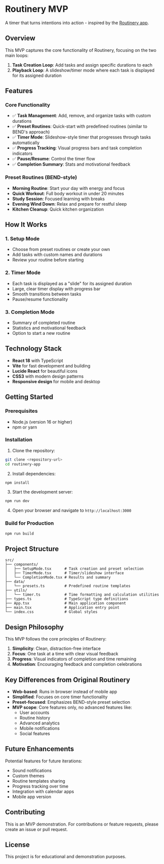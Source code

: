 # Routinery MVP

A timer that turns intentions into action - inspired by the [Routinery app](https://www.routinery.app/).

## Overview

This MVP captures the core functionality of Routinery, focusing on the two main loops:

1. **Task Creation Loop**: Add tasks and assign specific durations to each
2. **Playback Loop**: A slideshow/timer mode where each task is displayed for its assigned duration

## Features

### Core Functionality
- ✅ **Task Management**: Add, remove, and organize tasks with custom durations
- ✅ **Preset Routines**: Quick-start with predefined routines (similar to BEND's approach)
- ✅ **Timer Mode**: Slideshow-style timer that progresses through tasks automatically
- ✅ **Progress Tracking**: Visual progress bars and task completion indicators
- ✅ **Pause/Resume**: Control the timer flow
- ✅ **Completion Summary**: Stats and motivational feedback

### Preset Routines (BEND-style)
- **Morning Routine**: Start your day with energy and focus
- **Quick Workout**: Full body workout in under 20 minutes
- **Study Session**: Focused learning with breaks
- **Evening Wind Down**: Relax and prepare for restful sleep
- **Kitchen Cleanup**: Quick kitchen organization

## How It Works

### 1. Setup Mode
- Choose from preset routines or create your own
- Add tasks with custom names and durations
- Review your routine before starting

### 2. Timer Mode
- Each task is displayed as a "slide" for its assigned duration
- Large, clear timer display with progress bar
- Smooth transitions between tasks
- Pause/resume functionality

### 3. Completion Mode
- Summary of completed routine
- Statistics and motivational feedback
- Option to start a new routine

## Technology Stack

- **React 18** with TypeScript
- **Vite** for fast development and building
- **Lucide React** for beautiful icons
- **CSS3** with modern design patterns
- **Responsive design** for mobile and desktop

## Getting Started

### Prerequisites
- Node.js (version 16 or higher)
- npm or yarn

### Installation

1. Clone the repository:
```bash
git clone <repository-url>
cd routinery-app
```

2. Install dependencies:
```bash
npm install
```

3. Start the development server:
```bash
npm run dev
```

4. Open your browser and navigate to `http://localhost:3000`

### Build for Production

```bash
npm run build
```

## Project Structure

```
src/
├── components/
│   ├── SetupMode.tsx      # Task creation and preset selection
│   ├── TimerMode.tsx      # Timer/slideshow interface
│   └── CompletionMode.tsx # Results and summary
├── data/
│   └── presets.ts         # Predefined routine templates
├── utils/
│   └── timer.ts           # Time formatting and calculation utilities
├── types.ts               # TypeScript type definitions
├── App.tsx                # Main application component
├── main.tsx               # Application entry point
└── index.css              # Global styles
```

## Design Philosophy

This MVP follows the core principles of Routinery:

1. **Simplicity**: Clean, distraction-free interface
2. **Focus**: One task at a time with clear visual feedback
3. **Progress**: Visual indicators of completion and time remaining
4. **Motivation**: Encouraging feedback and completion celebrations

## Key Differences from Original Routinery

- **Web-based**: Runs in browser instead of mobile app
- **Simplified**: Focuses on core timer functionality
- **Preset-focused**: Emphasizes BEND-style preset selection
- **MVP scope**: Core features only, no advanced features like:
  - User accounts
  - Routine history
  - Advanced analytics
  - Mobile notifications
  - Social features

## Future Enhancements

Potential features for future iterations:
- Sound notifications
- Custom themes
- Routine templates sharing
- Progress tracking over time
- Integration with calendar apps
- Mobile app version

## Contributing

This is an MVP demonstration. For contributions or feature requests, please create an issue or pull request.

## License

This project is for educational and demonstration purposes.
